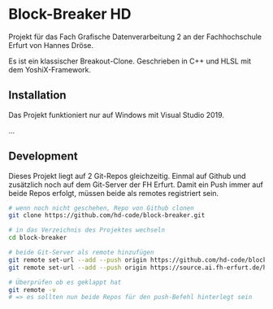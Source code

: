 # Block-Breaker HD

Projekt für das Fach Grafische Datenverarbeitung 2 an der Fachhochschule Erfurt von Hannes Dröse.

Es ist ein klassischer Breakout-Clone. Geschrieben in C++ und HLSL mit dem YoshiX-Framework.

## Installation

Das Projekt funktioniert nur auf Windows mit Visual Studio 2019.

...

## Development

Dieses Projekt liegt auf 2 Git-Repos gleichzeitig. Einmal auf Github und zusätzlich noch auf dem Git-Server der FH Erfurt. Damit ein Push immer auf beide Repos erfolgt, müssen beide als remotes registriert sein.

```sh
# wenn noch nicht geschehen, Repo von Github clonen
git clone https://github.com/hd-code/block-breaker.git

# in das Verzeichnis des Projektes wechseln
cd block-breaker

# beide Git-Server als remote hinzufügen
git remote set-url --add --push origin https://github.com/hd-code/block-breaker.git
git remote set-url --add --push origin https://source.ai.fh-erfurt.de/ha9384dr/block-breaker.git

# Überprüfen ob es geklappt hat
git remote -v
# => es sollten nun beide Repos für den push-Befehl hinterlegt sein
```